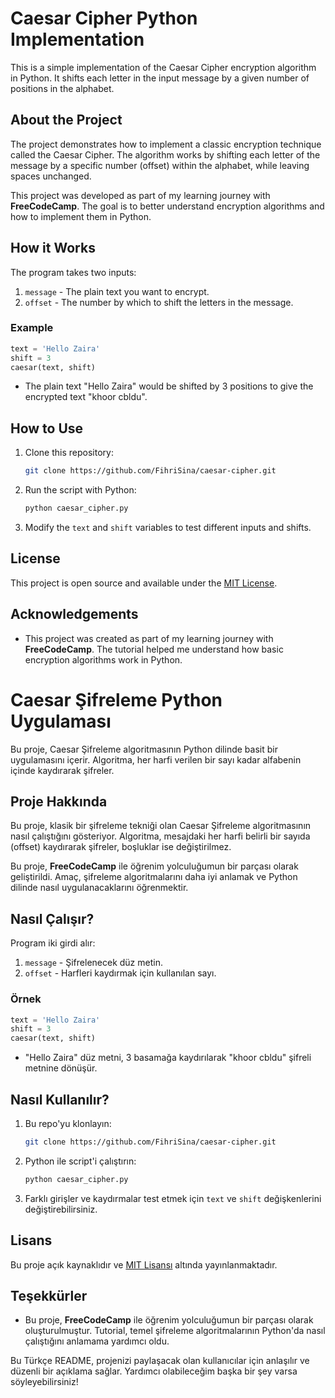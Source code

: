 
# Caesar Cipher Python Implementation

This is a simple implementation of the Caesar Cipher encryption algorithm in Python. It shifts each letter in the input message by a given number of positions in the alphabet.

## About the Project

The project demonstrates how to implement a classic encryption technique called the Caesar Cipher. The algorithm works by shifting each letter of the message by a specific number (offset) within the alphabet, while leaving spaces unchanged.

This project was developed as part of my learning journey with **FreeCodeCamp**. The goal is to better understand encryption algorithms and how to implement them in Python.

## How it Works

The program takes two inputs:

1. `message` - The plain text you want to encrypt.
2. `offset` - The number by which to shift the letters in the message.

### Example

```python
text = 'Hello Zaira'
shift = 3
caesar(text, shift)
```

- The plain text "Hello Zaira" would be shifted by 3 positions to give the encrypted text "khoor cbldu".

## How to Use

1. Clone this repository:

   ```bash
   git clone https://github.com/FihriSina/caesar-cipher.git
   ```

2. Run the script with Python:

   ```bash
   python caesar_cipher.py
   ```

3. Modify the `text` and `shift` variables to test different inputs and shifts.

## License



This project is open source and available under the [MIT License](LICENSE).

## Acknowledgements

- This project was created as part of my learning journey with **FreeCodeCamp**. The tutorial helped me understand how basic encryption algorithms work in Python.




# Caesar Şifreleme Python Uygulaması

Bu proje, Caesar Şifreleme algoritmasının Python dilinde basit bir uygulamasını içerir. Algoritma, her harfi verilen bir sayı kadar alfabenin içinde kaydırarak şifreler.

## Proje Hakkında

Bu proje, klasik bir şifreleme tekniği olan Caesar Şifreleme algoritmasının nasıl çalıştığını gösteriyor. Algoritma, mesajdaki her harfi belirli bir sayıda (offset) kaydırarak şifreler, boşluklar ise değiştirilmez.

Bu proje, **FreeCodeCamp** ile öğrenim yolculuğumun bir parçası olarak geliştirildi. Amaç, şifreleme algoritmalarını daha iyi anlamak ve Python dilinde nasıl uygulanacaklarını öğrenmektir.

## Nasıl Çalışır?

Program iki girdi alır:

1. `message` - Şifrelenecek düz metin.
2. `offset` - Harfleri kaydırmak için kullanılan sayı.

### Örnek

```python
text = 'Hello Zaira'
shift = 3
caesar(text, shift)
```

- "Hello Zaira" düz metni, 3 basamağa kaydırılarak "khoor cbldu" şifreli metnine dönüşür.

## Nasıl Kullanılır?

1. Bu repo'yu klonlayın:

   ```bash
   git clone https://github.com/FihriSina/caesar-cipher.git
   ```

2. Python ile script'i çalıştırın:

   ```bash
   python caesar_cipher.py
   ```

3. Farklı girişler ve kaydırmalar test etmek için `text` ve `shift` değişkenlerini değiştirebilirsiniz.

## Lisans

Bu proje açık kaynaklıdır ve [MIT Lisansı](LICENSE) altında yayınlanmaktadır.

## Teşekkürler

- Bu proje, **FreeCodeCamp** ile öğrenim yolculuğumun bir parçası olarak oluşturulmuştur. Tutorial, temel şifreleme algoritmalarının Python'da nasıl çalıştığını anlamama yardımcı oldu.


Bu Türkçe README, projenizi paylaşacak olan kullanıcılar için anlaşılır ve düzenli bir açıklama sağlar. Yardımcı olabileceğim başka bir şey varsa söyleyebilirsiniz!
